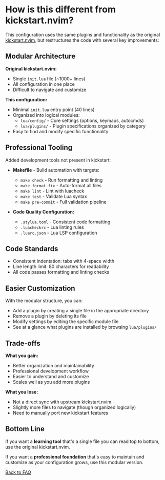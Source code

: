 # How is this different from kickstart.nvim?

This configuration uses the same plugins and functionality as the original
[kickstart.nvim](https://github.com/nvim-lua/kickstart.nvim), but restructures
the code with several key improvements:

## Modular Architecture

**Original kickstart.nvim:**
- Single `init.lua` file (~1000+ lines)
- All configuration in one place
- Difficult to navigate and customize

**This configuration:**
- Minimal `init.lua` entry point (40 lines)
- Organized into logical modules:
  - `lua/config/` - Core settings (options, keymaps, autocmds)
  - `lua/plugins/` - Plugin specifications organized by category
- Easy to find and modify specific functionality

## Professional Tooling

Added development tools not present in kickstart:
- **Makefile** - Build automation with targets:
  - `make check` - Run formatting and linting
  - `make format-fix` - Auto-format all files
  - `make lint` - Lint with luacheck
  - `make test` - Validate Lua syntax
  - `make pre-commit` - Full validation pipeline

- **Code Quality Configuration:**
  - `.stylua.toml` - Consistent code formatting
  - `.luacheckrc` - Lua linting rules
  - `.luarc.json` - Lua LSP configuration

## Code Standards

- Consistent indentation: tabs with 4-space width
- Line length limit: 80 characters for readability
- All code passes formatting and linting checks

## Easier Customization

With the modular structure, you can:
- Add a plugin by creating a single file in the appropriate directory
- Remove a plugin by deleting its file
- Modify settings by editing the specific module file
- See at a glance what plugins are installed by browsing `lua/plugins/`

## Trade-offs

**What you gain:**
- Better organization and maintainability
- Professional development workflow
- Easier to understand and customize
- Scales well as you add more plugins

**What you lose:**
- Not a direct sync with upstream kickstart.nvim
- Slightly more files to navigate (though organized logically)
- Need to manually port new kickstart features

## Bottom Line

If you want a **learning tool** that's a single file you can read top to
bottom, use the original kickstart.nvim.

If you want a **professional foundation** that's easy to maintain and
customize as your configuration grows, use this modular version.

[Back to FAQ](../../README.md#faq)
